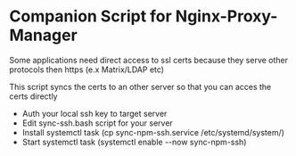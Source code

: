 # Companion Script for Nginx-Proxy-Manager

Some applications need direct access to ssl certs because they serve other protocols then https (e.x Matrix/LDAP etc)

This script syncs the certs to an other server so that you can acces the certs directly


* Auth your local ssh key to target server
* Edit sync-ssh.bash script for your server
* Install systemctl task (cp sync-npm-ssh.service /etc/systemd/system/)
* Start systemctl task (systemctl enable --now sync-npm-ssh)
